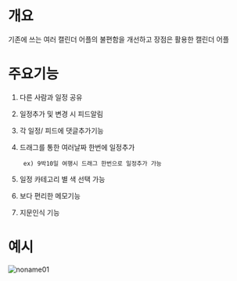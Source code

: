 # 개요
기존에 쓰는 여러 캘린더 어플의 불편함을 개선하고 장점은 활용한 캘린더 어플


# 주요기능

1. 다른 사람과 일정 공유

2. 일정추가 및 변경 시 피드알림

3. 각 일정/ 피드에 댓글추가기능

4. 드래그를 통한 여러날짜 한번에 일정추가 

        ex) 9박10일 여행시 드래그 한번으로 일정추가 가능

5. 일정 카테고리 별 색 선택 가능

6. 보다 편리한 메모기능

7. 지문인식 기능


# 예시


![noname01](https://user-images.githubusercontent.com/55425596/65939765-c6d02080-e461-11e9-87f1-0fcd263da213.jpg)

